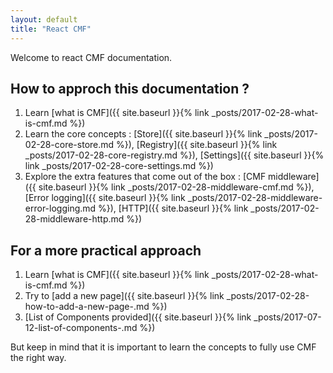 ```yaml
---
layout: default
title: "React CMF"
---
```


Welcome to react CMF documentation.

## How to approch this documentation ?

1. Learn [what is CMF]({{ site.baseurl }}{% link _posts/2017-02-28-what-is-cmf.md %})
2. Learn the core concepts : [Store]({{ site.baseurl }}{% link _posts/2017-02-28-core-store.md %}), [Registry]({{ site.baseurl }}{% link _posts/2017-02-28-core-registry.md %}), [Settings]({{ site.baseurl }}{% link _posts/2017-02-28-core-settings.md %})
3. Explore the extra features that come out of the box : [CMF middleware]({{ site.baseurl }}{% link _posts/2017-02-28-middleware-cmf.md %}), [Error logging]({{ site.baseurl }}{% link _posts/2017-02-28-middleware-error-logging.md %}), [HTTP]({{ site.baseurl }}{% link _posts/2017-02-28-middleware-http.md %})

## For a more practical approach

1. Learn [what is CMF]({{ site.baseurl }}{% link _posts/2017-02-28-what-is-cmf.md %})
2. Try to [add a new page]({{ site.baseurl }}{% link _posts/2017-02-28-how-to-add-a-new-page-.md %})
2. [List of Components provided]({{ site.baseurl }}{% link _posts/2017-07-12-list-of-components-.md %})

But keep in mind that it is important to learn the concepts to fully use CMF the right way.
